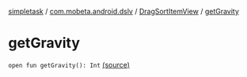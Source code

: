 [simpletask](../../index.md) / [com.mobeta.android.dslv](../index.md) / [DragSortItemView](index.md) / [getGravity](.)

# getGravity

`open fun getGravity(): Int` [(source)](https://github.com/mpcjanssen/simpletask-android/blob/master/src/main/java/com/mobeta/android/dslv/DragSortItemView.java#L43)